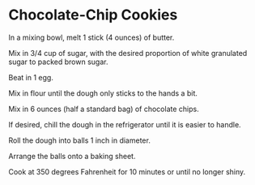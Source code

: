 Chocolate-Chip Cookies
======================

In a mixing bowl, melt 1 stick (4 ounces) of butter.

Mix in 3/4 cup of sugar, with the desired proportion of white granulated sugar to packed brown sugar.

Beat in 1 egg.

Mix in flour until the dough only sticks to the hands a bit.

Mix in 6 ounces (half a standard bag) of chocolate chips.

If desired, chill the dough in the refrigerator until it is easier to handle.

Roll the dough into balls 1 inch in diameter.

Arrange the balls onto a baking sheet.

Cook at 350 degrees Fahrenheit for 10 minutes or until no longer shiny.



